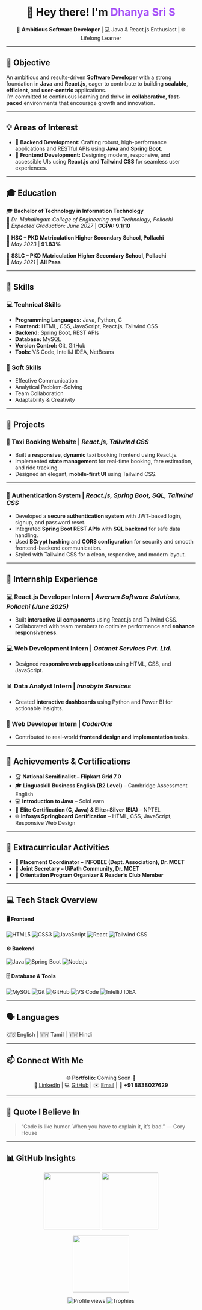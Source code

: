 <h1 align="center">👋 Hey there! I'm <span style="color:#a855f7;">Dhanya Sri S</span></h1>

<p align="center">
  🎯 <b>Ambitious Software Developer</b> | 💻 Java & React.js Enthusiast | 🌐 Lifelong Learner
</p>

---

## 💫 Objective

An ambitious and results-driven **Software Developer** with a strong foundation in **Java** and **React.js**, eager to contribute to building **scalable**, **efficient**, and **user-centric** applications.  
I’m committed to continuous learning and thrive in **collaborative**, **fast-paced** environments that encourage growth and innovation.

---

## 💡 Areas of Interest

- 🧩 **Backend Development:** Crafting robust, high-performance applications and RESTful APIs using **Java** and **Spring Boot**.  
- 🎨 **Frontend Development:** Designing modern, responsive, and accessible UIs using **React.js** and **Tailwind CSS** for seamless user experiences.

---

## 🎓 Education

🎓 **Bachelor of Technology in Information Technology**  
📍 *Dr. Mahalingam College of Engineering and Technology, Pollachi*  
📅 *Expected Graduation: June 2027* | **CGPA: 9.1/10**

🏫 **HSC – PKD Matriculation Higher Secondary School, Pollachi**  
📅 *May 2023* | **91.83%**

🏫 **SSLC – PKD Matriculation Higher Secondary School, Pollachi**  
📅 *May 2021* | **All Pass**

---

## 🧠 Skills

### 💻 Technical Skills
- **Programming Languages:** Java, Python, C  
- **Frontend:** HTML, CSS, JavaScript, React.js, Tailwind CSS  
- **Backend:** Spring Boot, REST APIs  
- **Database:** MySQL  
- **Version Control:** Git, GitHub  
- **Tools:** VS Code, IntelliJ IDEA, NetBeans  

### 🤝 Soft Skills
- Effective Communication  
- Analytical Problem-Solving  
- Team Collaboration  
- Adaptability & Creativity  

---

## 🚀 Projects

### 🚖 Taxi Booking Website | *React.js, Tailwind CSS*
- Built a **responsive, dynamic** taxi booking frontend using React.js.  
- Implemented **state management** for real-time booking, fare estimation, and ride tracking.  
- Designed an elegant, **mobile-first UI** using Tailwind CSS.

---

### 🔐 Authentication System | *React.js, Spring Boot, SQL, Tailwind CSS*
- Developed a **secure authentication system** with JWT-based login, signup, and password reset.  
- Integrated **Spring Boot REST APIs** with **SQL backend** for safe data handling.  
- Used **BCrypt hashing** and **CORS configuration** for security and smooth frontend-backend communication.  
- Styled with Tailwind CSS for a clean, responsive, and modern layout.

---

## 💼 Internship Experience

### 💻 React.js Developer Intern | *Awerum Software Solutions, Pollachi (June 2025)*
- Built **interactive UI components** using React.js and Tailwind CSS.  
- Collaborated with team members to optimize performance and **enhance responsiveness**.  

### 💻 Web Development Intern | *Octanet Services Pvt. Ltd.*
- Designed **responsive web applications** using HTML, CSS, and JavaScript.  

### 📊 Data Analyst Intern | *Innobyte Services*
- Created **interactive dashboards** using Python and Power BI for actionable insights.  

### 🧩 Web Developer Intern | *CoderOne*
- Contributed to real-world **frontend design and implementation** tasks.

---

## 🏅 Achievements & Certifications

- 🏆 **National Semifinalist – Flipkart Grid 7.0**  
- 🎓 **Linguaskill Business English (B2 Level)** – Cambridge Assessment English  
- 💻 **Introduction to Java** – SoloLearn  
- 🧩 **Elite Certification (C, Java) & Elite+Silver (EIA)** – NPTEL  
- 🌐 **Infosys Springboard Certification** – HTML, CSS, JavaScript, Responsive Web Design  

---

## 🎯 Extracurricular Activities

- 🧠 **Placement Coordinator – INFOBEE (Dept. Association), Dr. MCET**  
- 🤝 **Joint Secretary – UiPath Community, Dr. MCET**  
- 💬 **Orientation Program Organizer & Reader’s Club Member**  

---

## 💻 Tech Stack Overview

#### 🖥️ Frontend
![HTML5](https://img.shields.io/badge/HTML5-E34F26?style=for-the-badge&logo=html5&logoColor=white)
![CSS3](https://img.shields.io/badge/CSS3-1572B6?style=for-the-badge&logo=css3&logoColor=white)
![JavaScript](https://img.shields.io/badge/JavaScript-F7E017?style=for-the-badge&logo=javascript&logoColor=black)
![React](https://img.shields.io/badge/React-20232A?style=for-the-badge&logo=react&logoColor=61DAFB)
![Tailwind CSS](https://img.shields.io/badge/Tailwind-06B6D4?style=for-the-badge&logo=tailwindcss&logoColor=white)

#### ⚙️ Backend
![Java](https://img.shields.io/badge/Java-ED8B00?style=for-the-badge&logo=openjdk&logoColor=white)
![Spring Boot](https://img.shields.io/badge/SpringBoot-6DB33F?style=for-the-badge&logo=springboot&logoColor=white)
![Node.js](https://img.shields.io/badge/Node.js-43853D?style=for-the-badge&logo=node.js&logoColor=white)

#### 🗄️ Database & Tools
![MySQL](https://img.shields.io/badge/MySQL-005C84?style=for-the-badge&logo=mysql&logoColor=white)
![Git](https://img.shields.io/badge/Git-F05032?style=for-the-badge&logo=git&logoColor=white)
![GitHub](https://img.shields.io/badge/GitHub-181717?style=for-the-badge&logo=github&logoColor=white)
![VS Code](https://img.shields.io/badge/VS%20Code-007ACC?style=for-the-badge&logo=visualstudiocode&logoColor=white)
![IntelliJ IDEA](https://img.shields.io/badge/IntelliJ%20IDEA-000000?style=for-the-badge&logo=intellijidea&logoColor=white)

---

## 🗣️ Languages
🇬🇧 English | 🇮🇳 Tamil | 🇮🇳 Hindi  

---

## 📫 Connect With Me  

<p align="center">
  🌐 <b>Portfolio:</b> Coming Soon 🚧 <br>
  💼 <a href="https://linkedin.com/in/dhanya-sri-73a2952b7" target="_blank">LinkedIn</a> |
  💻 <a href="https://github.com/DhanyaSri287" target="_blank">GitHub</a> |
  ✉️ <a href="mailto:dhanyasris96@gmail.com">Email</a> |
  📱 <b>+91 8838027629</b>
</p>

---

## 💬 Quote I Believe In
> “Code is like humor. When you have to explain it, it’s bad.” — Cory House

---

## 📊 GitHub Insights

<p align="center">
  <img src="https://github-readme-stats.vercel.app/api?username=DhanyaSri287&show_icons=true&theme=tokyonight" height="150"/>
  <img src="https://github-readme-stats.vercel.app/api/top-langs/?username=DhanyaSri287&layout=compact&theme=tokyonight" height="150"/>
</p>

<p align="center">
  <img src="https://github-readme-streak-stats.herokuapp.com/?user=DhanyaSri287&theme=tokyonight" height="150"/>
</p>

<p align="center">
  <img src="https://komarev.com/ghpvc/?username=DhanyaSri287&label=Profile%20Views&color=blueviolet&style=flat-square" alt="Profile views"/>
  <img src="https://github-profile-trophy.vercel.app/?username=DhanyaSri287&theme=onedark&row=1&no-frame=true&margin-w=10" alt="Trophies"/>
</p>
